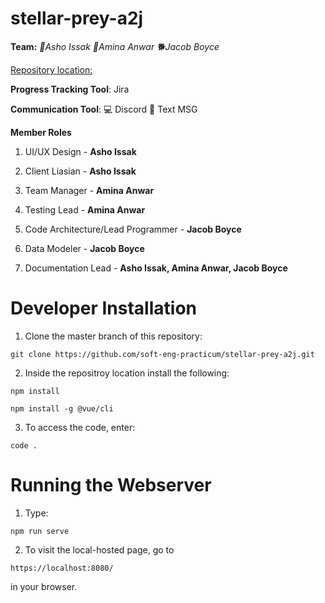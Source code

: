 # stellar-prey-a2j

**Team:**  *🦋Asho Issak* *🌹Amina Anwar* *🐕Jacob Boyce*

[Repository location:](https://github.com/soft-eng-practicum/stellar-prey-a2j)

**Progress Tracking Tool**: Jira

**Communication Tool**: 💻 Discord 📲 Text MSG 

**Member Roles**

1. UI/UX Design - **Asho Issak**
2. Client Liasian - **Asho Issak**
	
	
1. Team Manager - **Amina Anwar**
2. Testing Lead - **Amina Anwar**


1. Code Architecture/Lead Programmer - **Jacob Boyce**
2. Data Modeler - **Jacob Boyce**
3. Documentation Lead - **Asho Issak, Amina Anwar, Jacob Boyce**


Developer Installation
======================
1. Clone the master branch of this repository:
```
git clone https://github.com/soft-eng-practicum/stellar-prey-a2j.git 
```
2. Inside the repositroy location install the following:
```
npm install
```
```
npm install -g @vue/cli
```
3. To access the code, enter:
```
code .
```


Running the Webserver
=====================
1. Type:
```
npm run serve
```
2. To visit the local-hosted page, go to
```
https://localhost:8080/
```
   in your browser.
